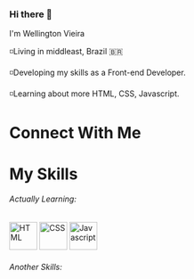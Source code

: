 ### Hi there 👋

I'm Wellington Vieira

◽Living in middleast, Brazil 🇧🇷 

◽Developing my skills as a Front-end Developer.

◽Learning about more HTML, CSS, Javascript.


<h1>Connect With Me </h1>



<h1>My Skills</h1>


<h6>Actually Learning:</h6>
<img src:"https://cdn.jsdelivr.net/gh/devicons/devicon/icons/html5/html5-original.svg" alt="HTML" width="50" style="max-width:100%;"></img>
<img src:"https://cdn.jsdelivr.net/gh/devicons/devicon/icons/css3/css3-original.svg" alt="CSS" width="50" style="max-width:100%;"></img>
<img src:"https://cdn.jsdelivr.net/gh/devicons/devicon/icons/javascript/javascript-original.svg" alt="Javascript" width="50" style="max-width:100%;"></img>



<h6>Another Skills:</h6>










<!--
**welltocoding/welltocoding** is a ✨ _special_ ✨ repository because its `README.md` (this file) appears on your GitHub profile.

Here are some ideas to get you started:

- 🔭 I’m currently working on ...
- 🌱 I’m currently learning ...
- 👯 I’m looking to collaborate on ...
- 🤔 I’m looking for help with ...
- 💬 Ask me about ...
- 📫 How to reach me: ...
- 😄 Pronouns: ...
- ⚡ Fun fact: ...
-->
